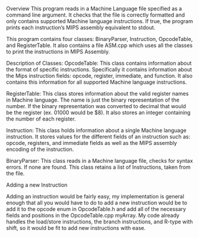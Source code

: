 Overview
This program reads in a Machine Language file specified as a command line argument. It checks that the file is correctly formatted and only contains supported Machine language instructions. If true, the program prints each instruction’s MIPS assembly equivalent to stdout.

This program contains four classes: BinaryParser, Instruction, OpcodeTable, and RegisterTable. It also contains a file ASM.cpp which uses all the classes to print the instructions in MIPS Assembly.

Description of Classes:
OpcodeTable: This class contains information about the format of specific instructions. Specifically it contains information about the Mips instruction fields: opcode, register, immediate, and function. It also contains this information for all supported Machine language instructions.

RegisterTable: This class stores information about the valid register names in Machine language. The name is just the binary representation of the number. If the binary representation was converted to decimal that would be the register 
(ex. 01000 would be $8). It also stores an integer containing the number of each register.

Instruction: This class holds information about a single Machine language instruction. It stores values for the different fields of an instruction such as: opcode, registers, and immediate fields as well as the MIPS assembly encoding of the instruction.

BinaryParser: This class reads in a Machine language file, checks for syntax errors. If none are found. This class retains a list of Instructions, taken from the file.

Adding a new Instruction

Adding an instruction would be fairly easy, my implementation is general enough that all you would have to do to add a new instruction would be to add it to the opcode enum in OpcodeTable.h and add all of the necessary fields and positions in the OpcodeTable.cpp myArray. My code already handles the load/store instructions, the branch instructions, and R-type with shift, so it would be fit to add new instructions with ease.

